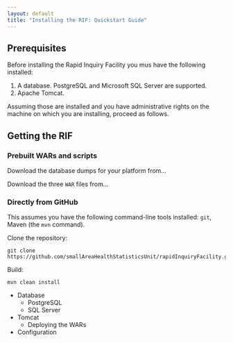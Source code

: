 ```yaml
---
layout: default
title: "Installing the RIF: Quickstart Guide"
---
```


## Prerequisites

Before installing the Rapid Inquiry Facility you mus have the following installed:

1. A database. PostgreSQL and Microsoft SQL Server are supported.
2. Apache Tomcat.

Assuming those are installed and you have administrative rights on the machine on which you are installing, proceed as follows.

## Getting the RIF

### Prebuilt WARs and scripts

Download the database dumps for your platform from...

Download the three `WAR` files from...

### Directly from GitHub

This assumes you have the following command-line tools installed: `git`, Maven (the `mvn` command).

Clone the repository:

```
git clone https://github.com/smallAreaHealthStatisticsUnit/rapidInquiryFacility.git
```

Build:

```
mvn clean install
```



- Database
	- PostgreSQL
	- SQL Server
- Tomcat
	- Deploying the WARs
- Configuration


